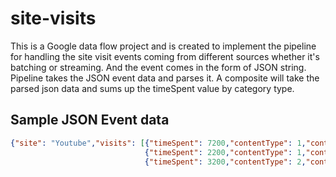 # site-visits
This is a Google data flow project and is created to implement the pipeline for handling the site visit events coming from different sources whether it's batching or streaming. And the event comes in the form of JSON string. 
Pipeline takes the JSON event data and parses it. A composite will take the parsed json data and sums up the timeSpent value by category type.

## Sample JSON Event data
```json
{"site": "Youtube","visits": [{"timeSpent": 7200,"contentType": 1,"contentCategory": 2,"url": "youtube.com/godfather"},{"timeSpent": 1200,"contentType": 2,"contentCategory": 1,"url": "youtube.com/python"},
							  {"timeSpent": 2200,"contentType": 1,"contentCategory": 2,"url": "youtube.com/latenightshow"},
							  {"timeSpent": 3200,"contentType": 2,"contentCategory": 1,"url": "youtube.com/agile-methodology"}]}
```